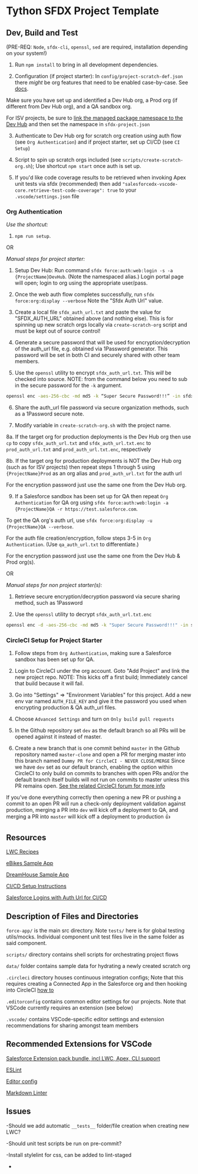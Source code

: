 # Tython SFDX Project Template

## Dev, Build and Test

(PRE-REQ: `Node`, `sfdx-cli`, `openssl`, `sed` are required, installation depending on your system!)

1. Run `npm install` to bring in all development dependencies.

2. Configuration (if project starter):
In `config/project-scratch-def.json` there *might* be org features that need to be enabled case-by-case. See [docs](https://developer.salesforce.com/docs/atlas.en-us.sfdx_dev.meta/sfdx_dev/sfdx_dev_scratch_orgs_def_file.htm).

Make sure you have set up and identified a Dev Hub org, a Prod org (if different from Dev Hub org), and a QA sandbox org.

For ISV projects, be sure to [link the managed package namespace to the Dev Hub](https://developer.salesforce.com/docs/atlas.en-us.sfdx_dev.meta/sfdx_dev/sfdx_dev_reg_namespace.htm) and then set the namespace in `sfdx-project.json`

3. Authenticate to Dev Hub org for scratch org creation using auth flow
(see `Org Authentication`) and if project starter, set up CI/CD (see `CI Setup`)

4. Script to spin up scratch orgs included (see `scripts/create-scratch-org.sh`); Use shortcut `npm start` once auth is set up.

5. If you'd like code coverage results to be retrieved when invoking Apex unit tests via sfdx (recommended) then add `"salesforcedx-vscode-core.retrieve-test-code-coverage": true` to your `.vscode/settings.json` file

### Org Authentication

*Use the shortcut:*

1. `npm run setup`.

OR

*Manual steps for project starter:*

1. Setup Dev Hub:
Run command `sfdx force:auth:web:login -s -a {ProjectName}DevHub`. (Note the namespaced alias.)
Login portal page will open; login to org using the appropriate user/pass.

2. Once the web auth flow completes successfully, run `sfdx force:org:display --verbose`
Note the "Sfdx Auth Url" value.

3. Create a local file `sfdx_auth_url.txt` and paste the value for "SFDX_AUTH_URL" obtained above (and nothing else).
This is for spinning up new scratch orgs locally via `create-scratch-org` script and must be kept out of source control!

4. Generate a secure password that will be used for encryption/decryption of the auth_url file, e.g. obtained via 1Password generator.
This password will be set in both CI and securely shared with other team members.

5. Use the `openssl` utility to encrypt `sfdx_auth_url.txt`. This *will* be checked into source.
NOTE: from the command below you need to sub in the secure password for the `-k` argument.

```bash
openssl enc -aes-256-cbc -md md5 -k “Super Secure Password!!!” -in sfdx_auth_url.txt -out sfdx_auth_url.txt.enc
```

6. Share the auth_url file password via secure organization methods, such as a 1Password secure note.

7. Modify variable in `create-scratch-org.sh` with the project name.

8a. If the target org for production deployments is the Dev Hub org then use `cp` to copy `sfdx_auth_url.txt` and `sfdx_auth_url.txt.enc` to `prod_auth_url.txt` and `prod_auth_url.txt.enc`, respectively

8b. If the target org for production deployments is NOT the Dev Hub org (such as for ISV projects) then repeat steps 1 through 5 using `{ProjectName}Prod` as an org alias and `prod_auth_url.txt` for the auth url

For the encryption password just use the same one from the Dev Hub org.

9. If a Salesforce sandbox has been set up for QA then repeat `Org Authentication` for QA org using `sfdx force:auth:web:login -a {ProjectName}QA -r https://test.salesforce.com`.

To get the QA org's auth url, use `sfdx force:org:display -u {ProjectName}QA --verbose`.

For the auth file creation/encryption, follow steps 3-5 in `Org Authentication`. (Use `qa_auth_url.txt` to differentiate.)

For the encryption password just use the same one from the Dev Hub & Prod org(s).

OR

*Manual steps for non project starter(s):*

1. Retrieve secure encryption/decryption password via secure sharing method, such as 1Password

2. Use the `openssl` utility to decrypt `sfdx_auth_url.txt.enc`

```bash
openssl enc -d -aes-256-cbc -md md5 -k "Super Secure Password!!!" -in sfdx_auth_url.txt.enc -out sfdx_auth_url.txt
```

### CircleCI Setup for Project Starter

1. Follow steps from `Org Authentication`, making sure a Salesforce sandbox has been set up for QA.

2. Login to CircleCI under the org account. Goto "Add Project" and link the new project repo.
NOTE: This kicks off a first build; Immediately cancel that build because it will fail.

3. Go into "Settings" => "Environment Variables" for this project.
Add a new env var named `AUTH_FILE_KEY` and give it the password you used when encrypting production & QA auth_url files.

4. Choose `Advanced Settings` and turn on `Only build pull requests`

5. In the Github repository set `dev` as the default branch so all PRs will be opened against it instead of master.

6. Create a new branch that is one commit behind `master` in the Github repository named `master-clone` and open a PR for merging master into this branch named `Dummy PR for CircleCI - NEVER CLOSE/MERGE` Since we have `dev` set as our default branch, enabling the option within CircleCI to only build on commits to branches with open PRs and/or the default branch itself builds will not run on commits to master unless this PR remains open. [See the related CircleCI forum for more info](https://discuss.circleci.com/t/option-to-enable-build-on-several-default-branches/13543)

If you've done everything correctly then opening a new PR or pushing a commit to an open PR will run a check-only deployment validation against production, merging a PR into `dev` will kick off a deployment to QA, and merging a PR into `master` will kick off a deployment to production :+1:

## Resources

[LWC Recipes](https://github.com/trailheadapps/lwc-recipes)

[eBikes Sample App](https://github.com/trailheadapps/ebikes-lwc)

[DreamHouse Sample App](https://github.com/dreamhouseapp/dreamhouse-lwc)

[CI/CD Setup Instructions](https://mickwheelz.net/index.php/2018/10/03/continuous-integration-with-github-sfdx-and-circleci-easier-than-you-think/)

[Salesforce Logins with Auth Url for CI/CD](http://www.crmscience.com/single-post/2018/01/22/Salesforce-Logins-for-Continuous-Integration-and-Delivery)

## Description of Files and Directories

`force-app/` is the main src directory. Note `tests/` here is for global testing utils/mocks. Individual component unit test files live in the same folder as said component.

`scripts/` directory contains shell scripts for orchestrating project flows

`data/` folder contains sample data for hydrating a newly created scratch org

`.circleci` directory houses continuous integration configs; Note that this requires creating a Connected App in the Salesforce org and then hooking into CircleCI [how to](https://docs.google.com/document/d/1deSus_938pt4832rDeND51ppnOgKNZxM-dFIyZJJUsw/edit?usp=sharing)

`.editorconfig` contains common editor settings for our projects. Note that VSCode currently requires an extension (see below)

`.vscode/` contains VSCode-specific editor settings and extension recommendations for sharing amongst team members

## Recommended Extensions for VSCode

[Salesforce Extension pack bundle, incl LWC, Apex, CLI support](https://marketplace.visualstudio.com/items?itemName=salesforce.salesforcedx-vscode)

[ESLint](https://marketplace.visualstudio.com/items?itemName=dbaeumer.vscode-eslint)

[Editor config](https://marketplace.visualstudio.com/items?itemName=EditorConfig.EditorConfig)

[Markdown Linter](https://marketplace.visualstudio.com/items?itemName=DavidAnson.vscode-markdownlint)

## Issues

-Should we add automatic `__tests__` folder/file creation when creating new LWC?

-Should unit test scripts be run on pre-commit?

-Install stylelint for css, can be added to lint-staged

-
